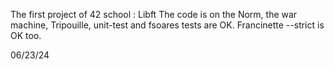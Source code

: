 The first project of 42 school : Libft
The code is on the Norm, the war machine, Tripouille, unit-test and fsoares tests are OK.
Francinette --strict is OK too.

06/23/24
